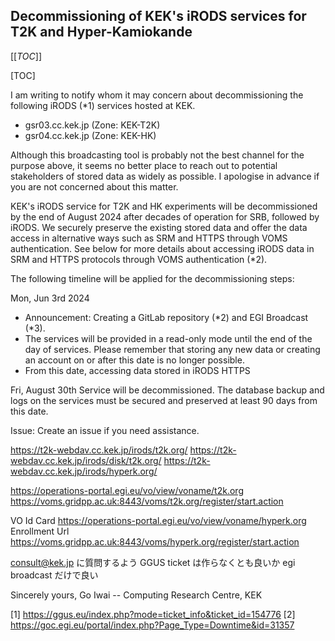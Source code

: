 ## Decommissioning of KEK's iRODS services for T2K and Hyper-Kamiokande <!-- omit in toc -->

[[_TOC_]]

[TOC]

I am writing to notify whom it may concern about decommissioning the following iRODS (*1) services hosted at KEK.

- gsr03.cc.kek.jp (Zone: KEK-T2K)
- gsr04.cc.kek.jp (Zone: KEK-HK)

Although this broadcasting tool is probably not the best channel for the purpose above, it seems no better place to reach out to potential stakeholders of stored data as widely as possible. I apologise in advance if you are not concerned about this matter.

KEK's iRODS service for T2K and HK experiments will be decommissioned by the end of August 2024 after decades of operation for SRB, followed by iRODS. We securely preserve the existing stored data and offer the data access in alternative ways such as SRM and HTTPS through VOMS authentication. See below for more details about accessing iRODS data in SRM and HTTPS protocols through VOMS authentication (*2).

The following timeline will be applied for the decommissioning steps:

Mon, Jun 3rd 2024
- Announcement: Creating a GitLab repository (*2) and EGI Broadcast (*3).
- The services will be provided in a read-only mode until the end of the day of services. Please remember that storing any new data or creating an account on or after this date is no longer possible.
- From this date, accessing data stored in iRODS HTTPS

Fri, August 30th
Service will be decommissioned. The database backup and logs on the services must be secured and preserved at least 90 days from this date.

Issue:
Create an issue if you need assistance.



https://t2k-webdav.cc.kek.jp/irods/t2k.org/
https://t2k-webdav.cc.kek.jp/irods/disk/t2k.org/
https://t2k-webdav.cc.kek.jp/irods/hyperk.org/

https://operations-portal.egi.eu/vo/view/voname/t2k.org
https://voms.gridpp.ac.uk:8443/voms/t2k.org/register/start.action

VO Id Card
https://operations-portal.egi.eu/vo/view/voname/hyperk.org
Enrollment Url
https://voms.gridpp.ac.uk:8443/voms/hyperk.org/register/start.action


consult@kek.jp に質問するよう
GGUS ticket は作らなくとも良いか egi broadcast だけで良い

Sincerely yours,
Go Iwai -- Computing Research Centre, KEK

[1] https://ggus.eu/index.php?mode=ticket_info&ticket_id=154776
[2] https://goc.egi.eu/portal/index.php?Page_Type=Downtime&id=31357

